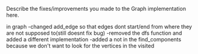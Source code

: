 Describe the fixes/improvements you made to the Graph implementation here.

in graph
-changed add_edge so that edges dont start/end from where they are not supposed to(still doesnt fix bug)
-removed the dfs function and added a different implementation
-added a not in the find_components because we don't want to look for the vertices in the visited
